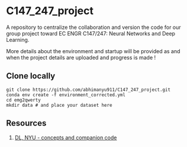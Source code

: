 # C147_247_project
A repository to centralize the collaboration and version the code for our group project toward EC ENGR C147/247: Neural Networks and Deep Learning.


More details about the environment and startup will be provided as and when the project details are uploaded and progress is made !


## Clone locally

```
git clone https://github.com/abhimanyu911/C147_247_project.git
conda env create -f environment_corrected.yml
cd emg2qwerty
mkdir data # and place your dataset here
```




## Resources

1) [DL, NYU - concepts and companion code](https://atcold.github.io/NYU-DLSP20/)